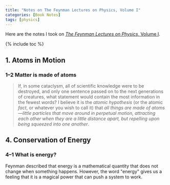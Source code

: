 ```yaml
---
title: "Notes on The Feynman Lectures on Physics, Volume I"
categories: [Book Notes]
tags: [physics]
---
```


Here are the notes I took on [*The Feynman Lectures on Physics*, Volume I](http://www.feynmanlectures.caltech.edu/I_toc.html).

{% include toc %}

## 1. Atoms in Motion

### 1–2 Matter is made of atoms

> If, in some cataclysm, all of scientific knowledge were to be destroyed, and only one sentence passed on to the next generations of creatures, what statement would contain the most information in the fewest words? I believe it is the *atomic hypothesis* (or the atomic *fact*, or whatever you wish to call it) that *all things are made of atoms—little particles that move around in perpetual motion, attracting each other when they are a little distance apart, but repelling upon being squeezed into one another*.

## 4. Conservation of Energy

### 4–1 What is energy?

Feynman described that energy is a mathematical quantity that does not change when something happens. However, the word "energy" gives us a feeling that it is a magical power that can push a system to work.